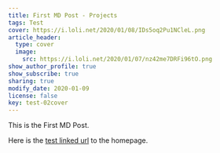 ```yaml
---
title: First MD Post - Projects
tags: Test
cover: https://i.loli.net/2020/01/08/IDs5oq2Pu1NCleL.png
article_header:
  type: cover
  image:
    src: https://i.loli.net/2020/01/07/nz42me7DRFi96tO.png
show_author_profile: true
show_subscribe: true
sharing: true
modify_date: 2020-01-09
license: false
key: test-02cover
---
```


This is the First MD Post.
<!--more-->

Here is the [test linked url](https://zmei.moe) to the homepage.
